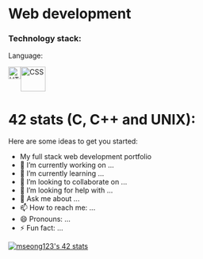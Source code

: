 # Web development

### Technology stack:
Language:

<img src="https://user-images.githubusercontent.com/25181517/192158954-f88b5814-d510-4564-b285-dff7d6400dad.png" alt="HTML" width="25" style="float:left;"/> 
<img src="https://user-images.githubusercontent.com/25181517/183898674-75a4a1b1-f960-4ea9-abcb-637170a00a75.png" alt="CSS" width="50"/>






# 42 stats (C, C++ and UNIX): 

Here are some ideas to get you started:

- My full stack web development portfolio 
- 🔭 I’m currently working on ...
- 🌱 I’m currently learning ...
- 👯 I’m looking to collaborate on ...
- 🤔 I’m looking for help with ...
- 💬 Ask me about ...
- 📫 How to reach me: ...
- 😄 Pronouns: ...
- ⚡ Fun fact: ...

[![mseong123's 42 stats](https://badge.mediaplus.ma//<username>)](https://github.com/oakoudad/badge42)

